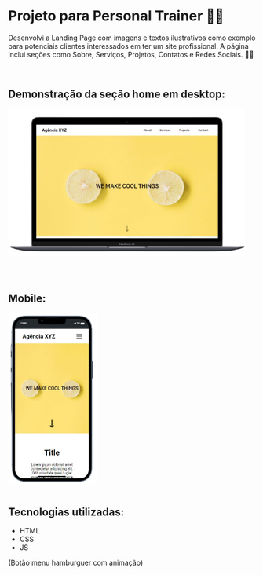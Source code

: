 # Projeto para Personal Trainer 👨‍🔧
Desenvolvi a Landing Page com imagens e textos ilustrativos como exemplo para potenciais clientes interessados em ter um site profissional. A página inclui seções como Sobre, Serviços, Projetos, Contatos e Redes Sociais. 👨‍🔧

<br>

## Demonstração da seção home em desktop:

[<img src="./src/images/Readme-files/preview-desktop.png" height="300px" alt="imagem da home do projeto no desktop">](https://paulohrs01.github.io/landing-page-com-grid-agencia-xyz/)

<br>

#
## Mobile:
<img src="./src/images/Readme-files/preview-mobile.png" height="350px" alt="imagem da home do projeto Personal Trainer no mobile">

<br>


#
## Tecnologias utilizadas:
- HTML
- CSS
- JS

(Botão menu hamburguer com animação)

#
